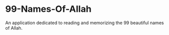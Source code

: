 # 99-Names-Of-Allah
An application dedicated to reading and memorizing the 99 beautiful names of Allah.
